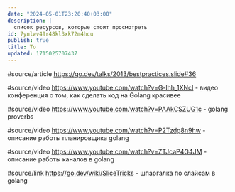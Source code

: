 ```yaml
---
date: "2024-05-01T23:20:40+03:00"
description: |
  список ресурсов, которые стоит просмотреть
id: 7ynlwv49r48kl3xk72m4hcu
publish: true
title: To
updated: 1715025707437
---
```


#source/article <https://go.dev/talks/2013/bestpractices.slide#36>

#source/video <https://www.youtube.com/watch?v=G-lhh_1XNcI> - видео конференция о том, как сделать код на Golang красивее

#source/video <https://www.youtube.com/watch?v=PAAkCSZUG1c> - golang proverbs

#source/video <https://www.youtube.com/watch?v=P2Tzdg8n9hw> - описание работы планировщика golang

#source/video <https://www.youtube.com/watch?v=ZTJcaP4G4JM> - описание работы каналов в golang

#source/link <https://go.dev/wiki/SliceTricks> - шпаргалка по слайсам в golang